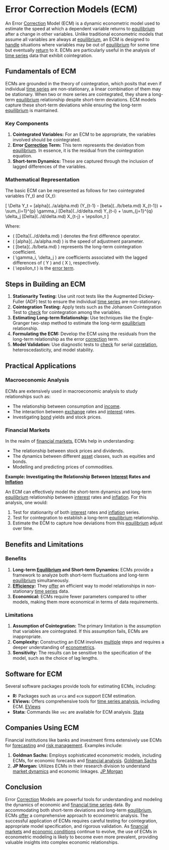 # Error Correction Models (ECM)

An Error [Correction](../c/correction.md) Model (ECM) is a dynamic econometric model used to estimate the speed at which a dependent variable returns to [equilibrium](../e/equilibrium.md) after a change in other variables. Unlike traditional econometric models that assume all variables are always at [equilibrium](../e/equilibrium.md), an ECM is designed to [handle](../h/handle.md) situations where variables may be out of [equilibrium](../e/equilibrium.md) for some time but eventually [return](../r/return.md) to it. ECMs are particularly useful in the analysis of [time series](../t/time_series.md) data that exhibit cointegration.

## Fundamentals of ECM

ECMs are grounded in the theory of cointegration, which posits that even if individual [time series](../t/time_series.md) are non-stationary, a linear combination of them may be stationary. When two or more series are cointegrated, they share a long-term [equilibrium](../e/equilibrium.md) relationship despite short-term deviations. ECM models capture these short-term deviations while ensuring the long-term [equilibrium](../e/equilibrium.md) is maintained.

### Key Components

1. **Cointegrated Variables:** For an ECM to be appropriate, the variables involved should be cointegrated.
2. **Error [Correction](../c/correction.md) Term:** This term represents the deviation from [equilibrium](../e/equilibrium.md). In essence, it is the residual from the cointegration equation.
3. **Short-term Dynamics:** These are captured through the inclusion of lagged differences of the variables.

### Mathematical Representation

The basic ECM can be represented as follows for two cointegrated variables \(Y_t\) and \(X_t\):

\[ \Delta Y_t = \[alpha](../a/alpha.md) (Y_{t-1} - \[beta](../b/beta.md) X_{t-1}) + \sum_{i=1}^{p} \gamma_i \[Delta](../d/delta.md) Y_{t-i} + \sum_{j=1}^{q} \delta_j \[Delta](../d/delta.md) X_{t-j} + \epsilon_t \]

Where:
- \( \[Delta](../d/delta.md) \) denotes the first difference operator.
- \( \[alpha](../a/alpha.md) \) is the speed of adjustment parameter.
- \( \[beta](../b/beta.md) \) represents the long-term cointegration coefficient.
- \( \gamma_i, \delta_j \) are coefficients associated with the lagged differences of \( Y \) and \( X \), respectively.
- \( \epsilon_t \) is the [error term](../e/error_term.md).

## Steps in Building an ECM

1. **Stationarity Testing:** Use unit root tests like the Augmented Dickey-Fuller (ADF) test to ensure the individual [time series](../t/time_series.md) are non-stationary.
2. **Cointegration Testing:** Apply tests such as the Johansen Cointegration Test to [check](../c/check.md) for cointegration among the variables.
3. **Estimating Long-term Relationship:** Use techniques like the Engle-Granger two-step method to estimate the long-term [equilibrium](../e/equilibrium.md) relationship.
4. **Formulating the ECM:** Develop the ECM using the residuals from the long-term relationship as the error [correction](../c/correction.md) term.
5. **Model Validation:** Use diagnostic tests to [check](../c/check.md) for serial [correlation](../c/correlation.md), heteroscedasticity, and model stability.

## Practical Applications

### Macroeconomic Analysis

ECMs are extensively used in macroeconomic analysis to study relationships such as:
- The relationship between consumption and [income](../i/income.md).
- The interaction between [exchange](../e/exchange.md) rates and [interest](../i/interest.md) rates.
- Investigating [bond](../b/bond.md) yields and stock prices.

### Financial Markets

In the realm of [financial markets](../f/financial_market.md), ECMs help in understanding:
- The relationship between stock prices and dividends.
- The dynamics between different [asset](../a/asset.md) classes, such as equities and bonds.
- Modelling and predicting prices of commodities.

**Example: Investigating the Relationship Between [Interest](../i/interest.md) Rates and [Inflation](../i/inflation.md)**

An ECM can effectively model the short-term dynamics and long-term [equilibrium](../e/equilibrium.md) relationship between [interest](../i/interest.md) rates and [inflation](../i/inflation.md). For this analysis, one would:
1. Test for stationarity of both [interest](../i/interest.md) rates and [inflation](../i/inflation.md) series.
2. Test for cointegration to establish a long-term [equilibrium](../e/equilibrium.md) relationship.
3. Estimate the ECM to capture how deviations from this [equilibrium](../e/equilibrium.md) adjust over time.

## Benefits and Limitations

### Benefits

1. **Long-term [Equilibrium](../e/equilibrium.md) and Short-term Dynamics:** ECMs provide a framework to analyze both short-term fluctuations and long-term [equilibrium](../e/equilibrium.md) simultaneously.
2. **[Efficiency](../e/efficiency.md):** They [offer](../o/offer.md) an efficient way to model relationships in non-stationary [time series](../t/time_series.md) data.
3. **Economical:** ECMs require fewer parameters compared to other models, making them more economical in terms of data requirements.

### Limitations

1. **Assumption of Cointegration:** The primary limitation is the assumption that variables are cointegrated. If this assumption fails, ECMs are inappropriate.
2. **Complexity:** Constructing an ECM involves [multiple](../m/multiple.md) steps and requires a deeper understanding of [econometrics](../e/econometrics_in_trading.md).
3. **Sensitivity:** The results can be sensitive to the specification of the model, such as the choice of lag lengths.

## Software for ECM

Several software packages provide tools for estimating ECMs, including:

- **R:** Packages such as `urca` and `ecm` support ECM estimation.
- **EViews:** Offers comprehensive tools for [time series analysis](../t/time_series_analysis.md), including ECM. [EViews](http://www.eviews.com/)
- **Stata:** Commands like `vec` are available for ECM analysis. [Stata](https://www.stata.com/)

## Companies Using ECM

Financial institutions like banks and investment firms extensively use ECMs for [forecasting](../f/forecasting.md) and [risk management](../r/risk_management.md). Examples include:
1. **Goldman Sachs:** Employs sophisticated econometric models, including ECMs, for economic forecasts and [financial analysis](../f/financial_analysis.md). [Goldman Sachs](https://www.goldmansachs.com/)
2. **JP Morgan:** Utilizes ECMs in their research division to understand [market dynamics](../m/market_dynamics.md) and economic linkages. [JP Morgan](https://www.jpmorganchase.com/)

## Conclusion

Error [Correction](../c/correction.md) Models are powerful tools for understanding and modeling the dynamics of economic and [financial time series](../f/financial_time_series.md) data. By accommodating both short-term deviations and long-term [equilibrium](../e/equilibrium.md), ECMs [offer](../o/offer.md) a comprehensive approach to econometric analysis. The successful application of ECMs requires careful testing for cointegration, appropriate model specification, and rigorous validation. As [financial markets](../f/financial_market.md) and [economic conditions](../e/economic_conditions.md) continue to evolve, the use of ECMs in econometric modeling is likely to become even more prevalent, providing valuable insights into complex economic relationships.
